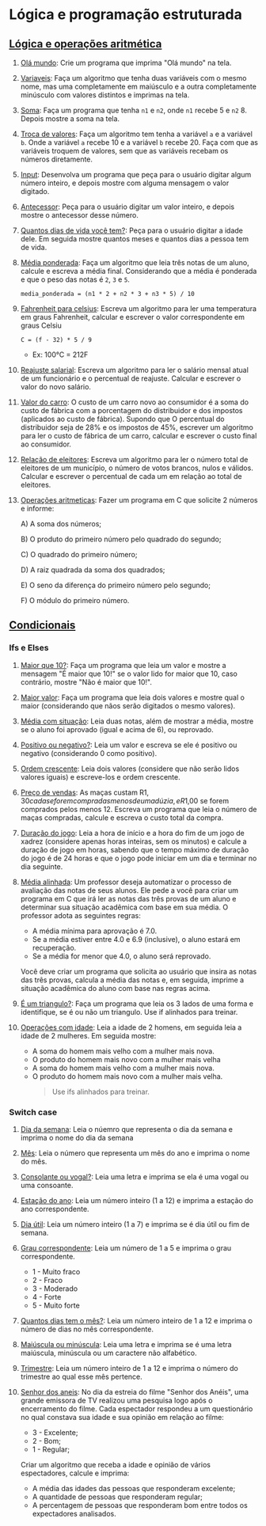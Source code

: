 # Lógica e programação estruturada

## [Lógica e operações aritmética](https://github.com/andre-jnr/exercicios-c/tree/main/01%20-%20l%C3%B3gica%20e%20opera%C3%A7%C3%B5es%20aritm%C3%A9ticas)

1. [Olá mundo](https://github.com/andre-jnr/exercicios-c/blob/main/01%20-%20l%C3%B3gica%20e%20opera%C3%A7%C3%B5es%20aritm%C3%A9ticas/01-ola_mundo.c): Crie um programa que imprima "Olá mundo" na tela.

1. [Variaveis](https://github.com/andre-jnr/exercicios-c/blob/main/01%20-%20l%C3%B3gica%20e%20opera%C3%A7%C3%B5es%20aritm%C3%A9ticas/02-variaveis.c): Faça um algoritmo que tenha duas variáveis com o mesmo nome, mas uma completamente em maiúsculo e a outra completamente minúsculo com valores distintos e imprimas na tela.

1. [Soma](https://github.com/andre-jnr/exercicios-c/blob/main/01%20-%20l%C3%B3gica%20e%20opera%C3%A7%C3%B5es%20aritm%C3%A9ticas/03-soma.c): Faça um programa que tenha `n1` e `n2`, onde `n1` recebe 5 e `n2` 8. Depois mostre a soma na tela.

1. [Troca de valores](https://github.com/andre-jnr/exercicios-c/blob/main/01%20-%20l%C3%B3gica%20e%20opera%C3%A7%C3%B5es%20aritm%C3%A9ticas/04-troca_de_valores.c): Faça um algoritmo tem tenha a variável `a` e a variável `b`. Onde a variável `a` recebe 10 e a variável `b` recebe 20. Faça com que as variáveis troquem de valores, sem que as variáveis recebam os números diretamente.

1. [Input](https://github.com/andre-jnr/exercicios-c/blob/main/01%20-%20l%C3%B3gica%20e%20opera%C3%A7%C3%B5es%20aritm%C3%A9ticas/05-input.c): Desenvolva um programa que peça para o usuário digitar algum número inteiro, e depois mostre com alguma mensagem o valor digitado.

1. [Antecessor](https://github.com/andre-jnr/exercicios-c/blob/main/01%20-%20l%C3%B3gica%20e%20opera%C3%A7%C3%B5es%20aritm%C3%A9ticas/06-antecessor.c): Peça para o usuário digitar um valor inteiro, e depois mostre o antecessor desse número.

1. [Quantos dias de vida você tem?](https://github.com/andre-jnr/exercicios-c/blob/main/01%20-%20l%C3%B3gica%20e%20opera%C3%A7%C3%B5es%20aritm%C3%A9ticas/07-quantos_dias_vc_tem.c): Peça para o usuário digitar a idade dele. Em seguida mostre quantos meses e quantos dias a pessoa tem de vida.

1. [Média ponderada](https://github.com/andre-jnr/exercicios-c/blob/main/01%20-%20l%C3%B3gica%20e%20opera%C3%A7%C3%B5es%20aritm%C3%A9ticas/08-media_ponderada.c): Faça um algoritmo que leia três notas de um aluno, calcule e escreva a média final. Considerando que a média é ponderada e que o peso das notas é `2`, `3` e `5`.

   ```
   media_ponderada = (n1 * 2 + n2 * 3 + n3 * 5) / 10

   ```

1. [Fahrenheit para celsius](https://github.com/andre-jnr/exercicios-c/blob/main/01%20-%20l%C3%B3gica%20e%20opera%C3%A7%C3%B5es%20aritm%C3%A9ticas/09-fahrenheit_para_celsius.c): Escreva um algoritmo para ler uma temperatura em graus Fahrenheit, calcular e escrever o valor correspondente em graus Celsiu

   ```
   C = (f - 32) * 5 / 9
   ```

   - Ex: 100°C = 212F

1. [Reajuste salarial](https://github.com/andre-jnr/exercicios-c/blob/main/01%20-%20l%C3%B3gica%20e%20opera%C3%A7%C3%B5es%20aritm%C3%A9ticas/10-reajuste_de_salario.c): Escreva um algoritmo para ler o salário mensal atual de um funcionário e o percentual de reajuste. Calcular e escrever o valor do novo salário.

1. [Valor do carro](https://github.com/andre-jnr/exercicios-c/blob/main/01%20-%20l%C3%B3gica%20e%20opera%C3%A7%C3%B5es%20aritm%C3%A9ticas/11-valor_carro.c): O custo de um carro novo ao consumidor é a soma do custo de fábrica com a porcentagem do distribuidor e dos impostos (aplicados ao custo de fábrica). Supondo que O percentual do distribuidor seja de 28% e os impostos de 45%, escrever um algoritmo para ler o custo de fábrica de um carro, calcular e escrever o custo final ao consumidor.

1. [Relação de eleitores](https://github.com/andre-jnr/exercicios-c/blob/main/01%20-%20l%C3%B3gica%20e%20opera%C3%A7%C3%B5es%20aritm%C3%A9ticas/12-relacao_de_eleitores.c): Escreva um algoritmo para ler o número total de eleitores de um município, o número de votos brancos, nulos e válidos. Calcular e escrever o percentual de cada um em relação ao total de eleitores.

1. [Operações aritmeticas](https://github.com/andre-jnr/exercicios-c/blob/main/01%20-%20l%C3%B3gica%20e%20opera%C3%A7%C3%B5es%20aritm%C3%A9ticas/13-opera%C3%A7oes_aritmeticas.c): Fazer um programa em C que solicite 2 números e informe:

   A) A soma dos números;

   B) O produto do primeiro número pelo quadrado do segundo;

   C) O quadrado do primeiro número;

   D) A raiz quadrada da soma dos quadrados;

   E) O seno da diferença do primeiro número pelo segundo;

   F) O módulo do primeiro número.

## [Condicionais](https://github.com/andre-jnr/exercicios-c/tree/main/02%20-%20condicionais)

### Ifs e Elses

1. [Maior que 10?](https://github.com/andre-jnr/exercicios-c/blob/main/02%20-%20condicionais/Ifs%20e%20elses/01-maiorQue10.c): Faça um programa que leia um valor e mostre a mensagem "É maior que 10!" se o valor lido for maior que 10, caso contrário, mostre "Não é maior que 10!".

1. [Maior valor](https://github.com/andre-jnr/exercicios-c/blob/main/02%20-%20condicionais/Ifs%20e%20elses/02-maior.c): Faça um programa que leia dois valores e mostre qual o maior (considerando que nãos serão digitados o mesmo valores).

1. [Média com situação](https://github.com/andre-jnr/exercicios-c/blob/main/02%20-%20condicionais/Ifs%20e%20elses/03-media_com_situa%C3%A7%C3%A3o.c): Leia duas notas, além de mostrar a média, mostre se o aluno foi aprovado (igual e acima de 6), ou reprovado.

1. [Positivo ou negativo?](https://github.com/andre-jnr/exercicios-c/blob/main/02%20-%20condicionais/Ifs%20e%20elses/04-positivo_ou_negativo.c): Leia um valor e escreva se ele é positivo ou negativo (considerando 0 como positivo).

1. [Ordem crescente](https://github.com/andre-jnr/exercicios-c/blob/main/02%20-%20condicionais/Ifs%20e%20elses/05-ordem_crescente.c): Leia dois valores (considere que não serão lidos valores iguais) e escreve-los e ordem crescente.

1. [Preço de vendas](https://github.com/andre-jnr/exercicios-c/blob/main/02%20-%20condicionais/Ifs%20e%20elses/06-valor_ma%C3%A7a.c): As maças custam R$1,30 cada se forem compradas menos de uma dúzia, e R$1,00 se forem comprados pelos menos 12. Escreva um programa que leia o número de maças compradas, calcule e escreva o custo total da compra.

1. [Duração do jogo](https://github.com/andre-jnr/exercicios-c/blob/main/02%20-%20condicionais/Ifs%20e%20elses/07-duracao_xadrez.c): Leia a hora de início e a hora do fim de um jogo de xadrez (considere apenas horas inteiras, sem os minutos) e calcule a duração de jogo em horas, sabendo que o tempo máximo de duração do jogo é de 24 horas e que o jogo pode iniciar em um dia e terminar no dia seguinte.

1. [Média alinhada](): Um professor deseja automatizar o processo de avaliação das notas de seus alunos. Ele pede a você para criar um programa em C que irá ler as notas das três provas de um aluno e determinar sua situação acadêmica com base em sua média. O professor adota as seguintes regras:

   - A média mínima para aprovação é 7.0.
   - Se a média estiver entre 4.0 e 6.9 (inclusive), o aluno estará em recuperação.
   - Se a média for menor que 4.0, o aluno será reprovado.

   Você deve criar um programa que solicita ao usuário que insira as notas das três provas, calcula a média das notas e, em seguida, imprime a situação acadêmica do aluno com base nas regras acima.

1. [É um triangulo?](https://github.com/andre-jnr/exercicios-c/blob/main/02%20-%20condicionais/Ifs%20e%20elses/09-triangulo.c): Faça um programa que leia os 3 lados de uma forma e identifique, se é ou não um triangulo. Use if alinhados para treinar.

1. [Operações com idade](https://github.com/andre-jnr/exercicios-c/blob/main/02%20-%20condicionais/Ifs%20e%20elses/10-operaceos_com_idades.c): Leia a idade de 2 homens, em seguida leia a idade de 2 mulheres. Em seguida mostre:

   - A soma do homem mais velho com a mulher mais nova.
   - O produto do homem mais novo com a mulher mais velha
   - A soma do homem mais velho com a mulher mais nova.
   - O produto do homem mais novo com a mulher mais velha.
     > Use ifs alinhados para treinar.

### Switch case

1. [Dia da semana](): Leia o núemro que representa o dia da semana e imprima o nome do dia da semana

1. [Mês](): Leia o número que representa um mês do ano e imprima o nome do mês.

1. [Consolante ou vogal?](): Leia uma letra e imprima se ela é uma vogal ou uma consoante.

1. [Estação do ano](): Leia um número inteiro (1 a 12) e imprima a estação do ano correspondente.

1. [Dia útil](): Leia um número inteiro (1 a 7) e imprima se é dia útil ou fim de semana.

1. [Grau correspondente](): Leia um número de 1 a 5 e imprima o grau correspondente.

   - 1 - Muito fraco
   - 2 - Fraco
   - 3 - Moderado
   - 4 - Forte
   - 5 - Muito forte

1. [Quantos dias tem o mês?](): Leia um número inteiro de 1 a 12 e imprima o número de dias no mês correspondente.

1. [Maiúscula ou minúscula](): Leia uma letra e imprima se é uma letra maiúscula, minúscula ou um caractere não alfabético.

1. [Trimestre](): Leia um número inteiro de 1 a 12 e imprima o número do trimestre ao qual esse mês pertence.

1. [Senhor dos aneis](): No dia da estreia do filme "Senhor dos Anéis", uma grande emissora de TV realizou uma pesquisa logo após o encerramento do filme. Cada espectador respondeu a um questionário no qual constava sua idade e sua opinião em relação ao filme:

   - 3 - Excelente;
   - 2 - Bom;
   - 1 - Regular;

   Criar um algoritmo que receba a idade e opinião de vários espectadores, calcule e imprima:

   - A média das idades das pessoas que responderam excelente;
   - A quantidade de pessoas que responderam regular;
   - A percentagem de pessoas que responderam bom entre todos os expectadores analisados.
